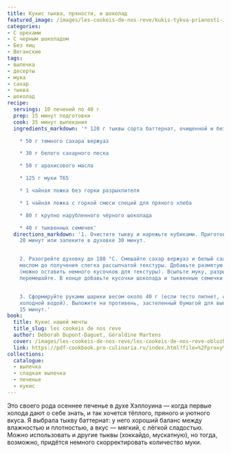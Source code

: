 ```yaml
---
title: Кукис тыква, пряности, и шоколад
featured_image: /images/les-cookeis-de-nos-reve/kukis-tykva-prianosti-i-shokolad.jpeg
categories:
- С орехами
- С черным шоколадом
- Без яиц
- Веганские
tags:
- выпечка
- десерты
- мука
- сахар
- тыква
- шоколад
recipe:
  servings: 10 печений по 40 г
  prep: 15 минут подготовки
  cook: 35 минут выпекания
  ingredients_markdown: '* 120 г тыквы сорта баттернат, очищенной и без семян

    * 50 г темного сахара вержуаз

    * 30 г белого сахарного песка

    * 50 г арахисового масла

    * 125 г муки T65

    * 1 чайная ложка без горки разрыхлителя

    * 1 чайная ложка с горкой смеси специй для пряного хлеба

    * 80 г крупно нарубленного чёрного шоколада

    * 40 г тыквенных семечек'
  directions_markdown: '1. Очистите тыкву и нарежьте кубиками. Приготовьте на пару
    20 минут или запеките в духовке 30 минут.


    2. Разогрейте духовку до 180 °C. Смешайте сахар вержуаз и белый сахар с арахисовым
    маслом до получения слегка рассыпчатой текстуры. Добавьте размятую вилкой тыкву
    (можно оставить немного кусочков для текстуры). Всыпьте муку, разрыхлитель и специи,
    перемешайте. В конце добавьте кусочки шоколада и тыквенные семечки.


    3. Сформируйте руками шарики весом около 40 г (если тесто липнет, смочите руки
    холодной водой). Выложите на противень, застеленный бумагой для выпечки, и выпекайте
    15 минут.'
book:
  title: Кукис нашей мечты
  title_slug: les cookeis de nos reve
  author: Deborah Dupont-Daguet, Géraldine Martens
  cover: /images/les-cookeis-de-nos-reve/les-cookeis-de-nos-reve-oblozhka.jpeg
  link: https://pdf-cookbook.pro-culinaria.ru/index.html?file=%2Fproxy%2Finbooks%2Fles-cookeis-de-nos-reve.pdf
collections:
  catalogue:
  - выпечка
  - сладкая выпечка
  - печенье
  - кукис
---
```


Это своего рода осеннее печенье в духе Хэллоуина — когда первые холода дают о себе знать, и так хочется тёплого, пряного и уютного вкуса. Я выбрала тыкву баттернат: у него хороший баланс между влажностью и плотностью, а вкус — мягкий, с лёгкой сладостью. Можно использовать и другие тыквы (хоккайдо, мускатную), но тогда, возможно, придётся немного скорректировать количество муки.

